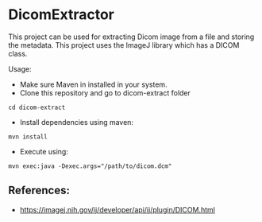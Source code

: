 # DicomExtractor

This project can be used for extracting Dicom image from a file and storing the metadata. This project uses the ImageJ library which has a DICOM class.

Usage:

* Make sure Maven in installed in your system.
* Clone this repository and go to dicom-extract folder
```
cd dicom-extract
```
* Install dependencies using maven:
```
mvn install
```
* Execute using:
```
mvn exec:java -Dexec.args="/path/to/dicom.dcm"
```
## References:
* https://imagej.nih.gov/ij/developer/api/ij/plugin/DICOM.html
